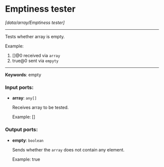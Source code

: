 # Emptiness tester

_[data/array/Emptiness tester]_

---

Tests whether array is empty.  
  
Example:  
1. []@0 received via `array`   
2. true@0 sent via `empyty`  

---

__Keywords__: empty

### Input ports:

* __array__: ` any[] `

    Receives array to be tested.
    
    Example:
    []

### Output ports:

* __empty__: ` boolean `

    Sends whether the `array` does not contain any element.
    
    Example:
    true

